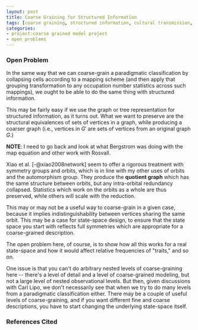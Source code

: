```yaml
---
layout: post
title: Coarse Graining for Structured Information
tags: [coarse graining, structured information, cultural transmission, open problems]
categories: 
- project:coarse grained model project
- open problems
---
```


### Open Problem ###

In the same way that we can coarse-grain a paradigmatic classification by collapsing cells according to a mapping scheme (and then apply that grouping transformation to any occupation number statistics across such mappings), we ought to be able to do the same thing with structured information.

This may be fairly easy if we use the graph or tree representation for structured information, as it turns out.  What we want to preserve are the structural equivalences of sets of vertices in a graph, while producing a coarser graph (i.e., vertices in $G'$ are sets of vertices from an original graph $G$.)  

**NOTE**:  I need to go back and look at what Bergstrom was doing with the map equation and other work with Rosvall.

Xiao et al. [-@xiao2008network] seem to offer a rigorous treatment with symmetry groups and orbits, which is in line with my other uses of orbits and the automorphism group.  They produce the **quotient graph** which has the same structure between orbits, but any intra-orbital redundancy collapsed.  Statistics which work on the orbits as a whole are thus preserved, while others will scale with the reduction.  

This may or may not be a useful way to coarse-grain in a given case, because it implies indistinguishability between vertices sharing the same orbit.  This may be a case for state-space design, to ensure that the state space you start with reflects full symmetries which are appropriate for a coarse-grained description.  

The open problem here, of course, is to show how all this works for a real state-space and how it would affect relative frequencies of "traits," and so on.  

One issue is that you can't do arbitrary nested levels of coarse-graining here -- there's a level of detail and a level of coarse-grained modeling, but not a large level of nested observational levels.  But then, given discussions with Carl Lipo, we don't necessarily see that when we try to do many levels from a paradigmatic classification either.  There may be a couple of useful levels of coarse-graining, and if you want different fine and coarse descriptions, you have to start changing the underlying state-space itself.  


### References Cited ###



